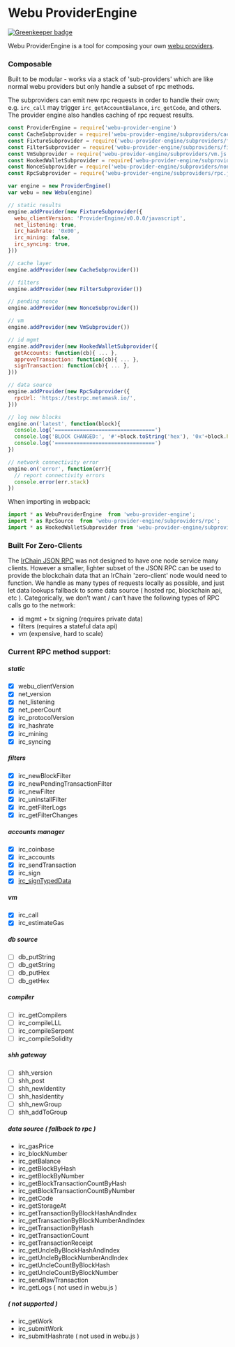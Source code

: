 # Webu ProviderEngine

[![Greenkeeper badge](https://badges.greenkeeper.io/AuraMask/provider-engine.svg)](https://greenkeeper.io/)

Webu ProviderEngine is a tool for composing your own [webu providers](https://github.com/irchain/wiki/wiki/JavaScript-API#webu).


### Composable

Built to be modular - works via a stack of 'sub-providers' which are like normal webu providers but only handle a subset of rpc methods.

The subproviders can emit new rpc requests in order to handle their own;  e.g. `irc_call` may trigger `irc_getAccountBalance`, `irc_getCode`, and others.
The provider engine also handles caching of rpc request results.

```js
const ProviderEngine = require('webu-provider-engine')
const CacheSubprovider = require('webu-provider-engine/subproviders/cache.js')
const FixtureSubprovider = require('webu-provider-engine/subproviders/fixture.js')
const FilterSubprovider = require('webu-provider-engine/subproviders/filters.js')
const VmSubprovider = require('webu-provider-engine/subproviders/vm.js')
const HookedWalletSubprovider = require('webu-provider-engine/subproviders/hooked-wallet.js')
const NonceSubprovider = require('webu-provider-engine/subproviders/nonce-tracker.js')
const RpcSubprovider = require('webu-provider-engine/subproviders/rpc.js')

var engine = new ProviderEngine()
var webu = new Webu(engine)

// static results
engine.addProvider(new FixtureSubprovider({
  webu_clientVersion: 'ProviderEngine/v0.0.0/javascript',
  net_listening: true,
  irc_hashrate: '0x00',
  irc_mining: false,
  irc_syncing: true,
}))

// cache layer
engine.addProvider(new CacheSubprovider())

// filters
engine.addProvider(new FilterSubprovider())

// pending nonce
engine.addProvider(new NonceSubprovider())

// vm
engine.addProvider(new VmSubprovider())

// id mgmt
engine.addProvider(new HookedWalletSubprovider({
  getAccounts: function(cb){ ... },
  approveTransaction: function(cb){ ... },
  signTransaction: function(cb){ ... },
}))

// data source
engine.addProvider(new RpcSubprovider({
  rpcUrl: 'https://testrpc.metamask.io/',
}))

// log new blocks
engine.on('latest', function(block){
  console.log('================================')
  console.log('BLOCK CHANGED:', '#'+block.toString('hex'), '0x'+block.hash.toString('hex'))
  console.log('================================')
})

// network connectivity error
engine.on('error', function(err){
  // report connectivity errors
  console.error(err.stack)
})

```

When importing in webpack:
```js
import * as WebuProviderEngine  from 'webu-provider-engine';
import * as RpcSource  from 'webu-provider-engine/subproviders/rpc';
import * as HookedWalletSubprovider from 'webu-provider-engine/subproviders/hooked-wallet';
```

### Built For Zero-Clients

The [IrChain JSON RPC](https://github.com/ethereum/wiki/wiki/JSON-RPC) was not designed to have one node service many clients.
However a smaller, lighter subset of the JSON RPC can be used to provide the blockchain data that an IrChain 'zero-client' node would need to function.
We handle as many types of requests locally as possible, and just let data lookups fallback to some data source ( hosted rpc, blockchain api, etc ).
Categorically, we don’t want / can’t have the following types of RPC calls go to the network:
* id mgmt + tx signing (requires private data)
* filters (requires a stateful data api)
* vm (expensive, hard to scale)

### Current RPC method support:

##### static
- [x] webu_clientVersion
- [x] net_version
- [x] net_listening
- [x] net_peerCount
- [x] irc_protocolVersion
- [x] irc_hashrate
- [x] irc_mining
- [x] irc_syncing

##### filters
- [x] irc_newBlockFilter
- [x] irc_newPendingTransactionFilter
- [x] irc_newFilter
- [x] irc_uninstallFilter
- [x] irc_getFilterLogs
- [x] irc_getFilterChanges

##### accounts manager
- [x] irc_coinbase
- [x] irc_accounts
- [x] irc_sendTransaction
- [x] irc_sign
- [x] [irc_signTypedData](https://github.com/ethereum/EIPs/pull/712)

##### vm
- [x] irc_call
- [x] irc_estimateGas

##### db source
- [ ] db_putString
- [ ] db_getString
- [ ] db_putHex
- [ ] db_getHex

##### compiler
- [ ] irc_getCompilers
- [ ] irc_compileLLL
- [ ] irc_compileSerpent
- [ ] irc_compileSolidity

##### shh gateway
- [ ] shh_version
- [ ] shh_post
- [ ] shh_newIdentity
- [ ] shh_hasIdentity
- [ ] shh_newGroup
- [ ] shh_addToGroup

##### data source ( fallback to rpc )
* irc_gasPrice
* irc_blockNumber
* irc_getBalance
* irc_getBlockByHash
* irc_getBlockByNumber
* irc_getBlockTransactionCountByHash
* irc_getBlockTransactionCountByNumber
* irc_getCode
* irc_getStorageAt
* irc_getTransactionByBlockHashAndIndex
* irc_getTransactionByBlockNumberAndIndex
* irc_getTransactionByHash
* irc_getTransactionCount
* irc_getTransactionReceipt
* irc_getUncleByBlockHashAndIndex
* irc_getUncleByBlockNumberAndIndex
* irc_getUncleCountByBlockHash
* irc_getUncleCountByBlockNumber
* irc_sendRawTransaction
* irc_getLogs ( not used in webu.js )

##### ( not supported )
* irc_getWork
* irc_submitWork
* irc_submitHashrate ( not used in webu.js )
